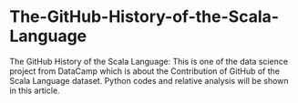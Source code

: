 # The-GitHub-History-of-the-Scala-Language
The GitHub History of the Scala Language: This is one of the data science project from DataCamp which is about the Contribution of GitHub of the Scala Language dataset. Python codes and relative analysis will be shown in this article.
